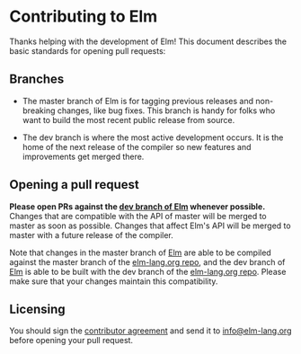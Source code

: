 # Contributing to Elm

Thanks helping with the development of Elm! This document
describes the basic standards for opening pull requests:

## Branches

  * The master branch of Elm is for tagging previous releases
    and non-breaking changes, like bug fixes. This branch is
    handy for folks who want to build the most recent public
    release from source.

  * The dev branch is where the most active development occurs.
    It is the home of the next release of the compiler so new
    features and improvements get merged there.

## Opening a pull request

**Please open PRs against the [dev branch of
Elm](http://github.com/evancz/elm/tree/dev) whenever possible.** Changes that
are compatible with the API of master will be merged to master as soon as
possible. Changes that affect Elm's API will be merged to master with a future
release of the compiler.

Note that changes in the master branch of [Elm](https://github.com/evancz/Elm/)
are able to be compiled against the master branch of the [elm-lang.org
repo](https://github.com/evancz/elm-lang.org), and the dev branch of
[Elm](https://github.com/evancz/Elm/) is able to be built with the dev branch of
the [elm-lang.org repo](https://github.com/evancz/elm-lang.org). Please make
sure that your changes maintain this compatibility.

## Licensing

You should sign the [contributor agreement](ContributorAgreement.pdf)
and send it to <info@elm-lang.org> before opening your pull request.